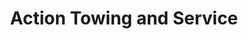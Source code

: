 ---
title: "Action Towing and Service"
url: /rochester/action-towing-and-service/
shop: Autowerkstatt
---